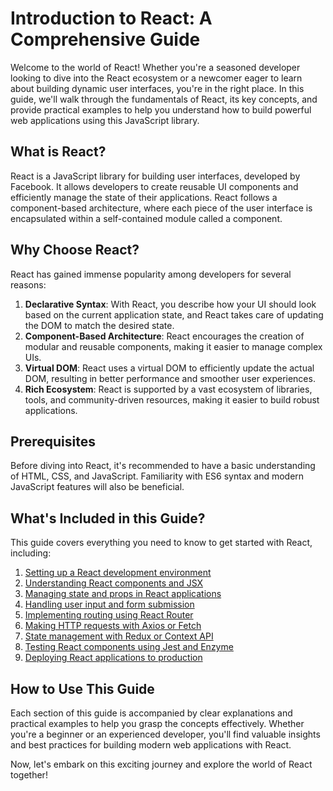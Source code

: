 # Introduction to React: A Comprehensive Guide

Welcome to the world of React! Whether you're a seasoned developer looking to dive into the React ecosystem or a newcomer eager to learn about building dynamic user interfaces, you're in the right place. In this guide, we'll walk through the fundamentals of React, its key concepts, and provide practical examples to help you understand how to build powerful web applications using this JavaScript library.

## What is React?

React is a JavaScript library for building user interfaces, developed by Facebook. It allows developers to create reusable UI components and efficiently manage the state of their applications. React follows a component-based architecture, where each piece of the user interface is encapsulated within a self-contained module called a component.

## Why Choose React?

React has gained immense popularity among developers for several reasons:

1. **Declarative Syntax**: With React, you describe how your UI should look based on the current application state, and React takes care of updating the DOM to match the desired state.
2. **Component-Based Architecture**: React encourages the creation of modular and reusable components, making it easier to manage complex UIs.
3. **Virtual DOM**: React uses a virtual DOM to efficiently update the actual DOM, resulting in better performance and smoother user experiences.
4. **Rich Ecosystem**: React is supported by a vast ecosystem of libraries, tools, and community-driven resources, making it easier to build robust applications.

## Prerequisites

Before diving into React, it's recommended to have a basic understanding of HTML, CSS, and JavaScript. Familiarity with ES6 syntax and modern JavaScript features will also be beneficial.

## What's Included in this Guide?

This guide covers everything you need to know to get started with React, including:

1. [Setting up a React development environment](introduction.md)
2. [Understanding React components and JSX](#understanding-react-components-and-jsx)
3. [Managing state and props in React applications](#managing-state-and-props-in-react-applications)
4. [Handling user input and form submission](#handling-user-input-and-form-submission)
5. [Implementing routing using React Router](#implementing-routing-using-react-router)
6. [Making HTTP requests with Axios or Fetch](#making-http-requests-with-axios-or-fetch)
7. [State management with Redux or Context API](#state-management-with-redux-or-context-api)
8. [Testing React components using Jest and Enzyme](#testing-react-components-using-jest-and-enzyme)
9. [Deploying React applications to production](#deploying-react-applications-to-production)

## How to Use This Guide

Each section of this guide is accompanied by clear explanations and practical examples to help you grasp the concepts effectively. Whether you're a beginner or an experienced developer, you'll find valuable insights and best practices for building modern web applications with React.

Now, let's embark on this exciting journey and explore the world of React together!
